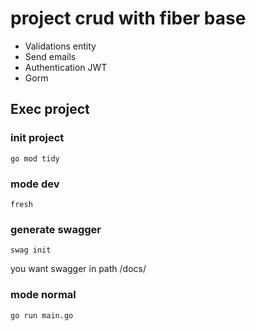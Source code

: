 # project crud with fiber base

* Validations entity
* Send emails
* Authentication JWT
* Gorm

## Exec project

### init project

```shell
go mod tidy
```

### mode dev

```shell
fresh
```

### generate swagger

```shell
swag init
```

you want swagger in path /docs/

### mode normal

```shell
go run main.go
```
